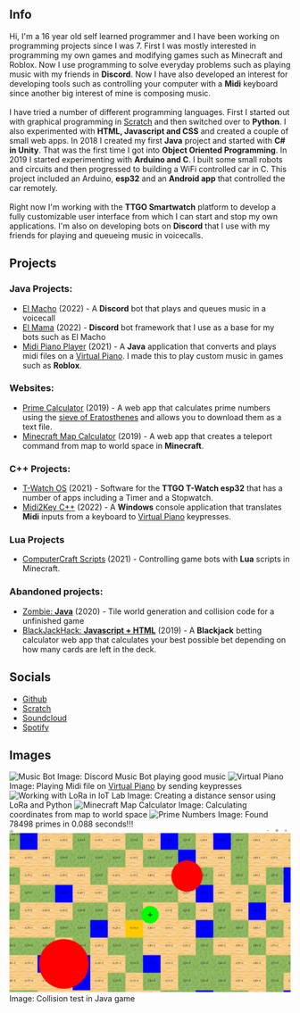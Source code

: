 ## Info
Hi, I'm a 16 year old self learned programmer and I have been working on programming projects since I was 7. First I was mostly interested in programming my own games and modifying games such as Minecraft and Roblox. Now I use programming to solve everyday problems such as playing music with my friends in **Discord**. Now I have also developed an interest for developing tools such as controlling your computer with a **Midi** keyboard since another big interest of mine is composing music.
<br><br>
I have tried a number of different programming languages. First I started out with graphical programming in [Scratch](https://scratch.mit.edu/) and then switched over to **Python**. I also experimented with **HTML, Javascript and CSS** and created a couple of small web apps. In 2018 I created my first **Java** project and started with **C# in Unity**. That was the first time I got into **Object Oriented Programming**. In 2019 I started experimenting with **Arduino and C**. I built some small robots and circuits and then progressed to building a WiFi controlled car in C. This project included an Arduino, **esp32** and an **Android app** that controlled the car remotely. 
<br><br>
Right now I'm working with the **TTGO Smartwatch** platform to develop a fully customizable user interface from which I can start and stop my own applications. I'm also on developing bots on **Discord** that I use with my friends for playing and queueing music in voicecalls. 

## Projects

### Java Projects:
- [El Macho](https://github.com/et118/El_Macho) (2022) - A **Discord** bot that plays and queues music in a voicecall
- [El Mama](https://github.com/et118/El-Mama) (2022) - **Discord** bot framework that I use as a base for my bots such as El Macho
- [Midi Piano Player](https://github.com/et118/MIDI-Piano-Player) (2021) - A **Java** application that converts and plays midi files on a [Virtual Piano](https://virtualpiano.net/). I made this to play custom music in games such as **Roblox**.

### Websites:
- [Prime Calculator](https://et118.github.io/primeCalculator/) (2019) - A web app that calculates prime numbers using the [sieve of Eratosthenes](https://en.wikipedia.org/wiki/Sieve_of_Eratosthenes) and allows you to download them as a text file.
- [Minecraft Map Calculator](https://et118.github.io/MinecraftMapCalculator/) (2019) - A web app that creates a teleport command from map to world space in **Minecraft**.

### C++ Projects:
- [T-Watch OS](https://github.com/et118/T-Watch-OS) (2021) - Software for the **TTGO T-Watch esp32** that has a number of apps including a Timer and a Stopwatch.
- [Midi2Key C++](https://github.com/et118/Midi2KeyCpp) (2022) - A **Windows** console application that translates **Midi** inputs from a keyboard to [Virtual Piano](https://virtualpiano.net/) keypresses.

### Lua Projects
- [ComputerCraft Scripts](https://github.com/et118/CC) (2021) - Controlling game bots with **Lua** scripts in Minecraft.

### Abandoned projects:
- [Zombie: **Java**](https://github.com/et118/Zombie) (2020) - Tile world generation and collision code for a unfinished game
- [BlackJackHack: **Javascript + HTML**](https://et118.github.io/BlackJackHack/) (2019) - A **Blackjack** betting calculator web app that calculates your best possible bet depending on how many cards are left in the deck.

## Socials
- [Github](https://github.com/et118)
- [Scratch](https://scratch.mit.edu/users/et118/)
- [Soundcloud](https://soundcloud.com/et118)
- [Spotify](https://open.spotify.com/artist/5xgOERAwVvvOza21K1YAJ8?si=xVlD0GAKS_OxTfLKIEMJvQ)

## Images
![Music Bot](https://user-images.githubusercontent.com/51513175/161195915-47b6b421-b5be-422d-982d-b860435c0cd3.png)
Image: Discord Music Bot playing good music
![Virtual Piano](https://user-images.githubusercontent.com/51513175/161194676-154603dc-4f5b-4862-9b6c-2cf935c80f2d.png)
Image: Playing Midi file on [Virtual Piano](https://virtualpiano.net/) by sending keypresses
![Working with LoRa in IoT Lab](https://lh3.googleusercontent.com/pw/AM-JKLUnwxpWRsFrUdRAXyDKTatpk-tXYa5mh4RMnDnHPy8kES0tfQAtXiOmtgz_yh42uxzo5-1bpHKw_96x1tN-7np_jP-5HLV3eiPYzOKf9Cjw60jb50zemxZs7VoAxSzgh_fmFQrpev6RSDafGVbAkEemyA=w1440-h666-no?authuser=0)
Image: Creating a distance sensor using LoRa and Python
![Minecraft Map Calculator](https://user-images.githubusercontent.com/51513175/161194466-cf06bc7b-4be0-42a0-9eee-e9be20d390d5.png)
Image: Calculating coordinates from map to world space
![Prime Numbers](https://user-images.githubusercontent.com/51513175/161195331-cf89fb31-0353-448f-8f4f-cd7dda19dc93.png)
Image: Found 78498 primes in 0.088 seconds!!!
![Zombie Game](https://github.com/et118/Zombie/raw/master/Screenshots/Screenshot%202020-02-20%2020_46_25.png)
Image: Collision test in Java game
